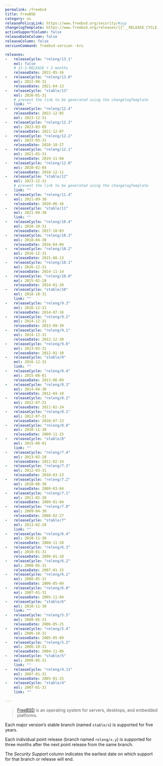 ```yaml
---
permalink: /freebsd
title: FreeBSD
category: os
releasePolicyLink: https://www.freebsd.org/security/#sup
changelogTemplate: https://www.freebsd.org/releases/{{"__RELEASE_CYCLE__" | split:'/' | last}}R/
activeSupportColumn: false
releaseDateColumn: false
releaseColumn: false
versionCommand: freebsd-version -kru

releases:
-   releaseCycle: "releng/13.1"
    eol: false
    # 13.2-RELEASE + 3 months
    releaseDate: 2022-05-16
-   releaseCycle: "releng/13.0"
    eol: 2022-08-31
    releaseDate: 2021-04-13
-   releaseCycle: "stable/13"
    eol: 2026-01-31
    # prevent the link to be generated using the changelogTemplate
    link: ""
-   releaseCycle: "releng/12.4"
    releaseDate: 2022-12-05
    eol: 2023-12-31
-   releaseCycle: "releng/12.3"
    eol: 2023-03-05
    releaseDate: 2021-12-07
-   releaseCycle: "releng/12.2"
    eol: 2022-03-31
    releaseDate: 2020-10-27
-   releaseCycle: "releng/12.1"
    eol: 2021-01-31
    releaseDate: 2019-11-04
-   releaseCycle: "releng/12.0"
    eol: 2020-02-04
    releaseDate: 2018-12-11
-   releaseCycle: "stable/12"
    eol: 2023-12-31
    # prevent the link to be generated using the changelogTemplate
    link: ""
-   releaseCycle: "releng/11.4"
    eol: 2021-09-30
    releaseDate: 2020-06-16
-   releaseCycle: "stable/11"
    eol: 2021-09-30
    link: ""
-   releaseCycle: "releng/10.4"
    eol: 2018-10-31
    releaseDate: 2017-10-03
-   releaseCycle: "releng/10.3"
    eol: 2018-04-30
    releaseDate: 2016-04-04
-   releaseCycle: "releng/10.2"
    eol: 2016-12-31
    releaseDate: 2015-08-13
-   releaseCycle: "releng/10.1"
    eol: 2016-12-31
    releaseDate: 2014-11-14
-   releaseCycle: "releng/10.0"
    eol: 2015-02-28
    releaseDate: 2014-01-20
-   releaseCycle: "stable/10"
    eol: 2018-10-31
    link: ""
-   releaseCycle: "releng/9.3"
    eol: 2016-12-31
    releaseDate: 2014-07-16
-   releaseCycle: "releng/9.2"
    eol: 2014-12-31
    releaseDate: 2013-09-30
-   releaseCycle: "releng/9.1"
    eol: 2014-12-31
    releaseDate: 2012-12-30
-   releaseCycle: "releng/9.0"
    eol: 2013-03-31
    releaseDate: 2012-01-10
-   releaseCycle: "stable/9"
    eol: 2016-12-31
    link: ""
-   releaseCycle: "releng/8.4"
    eol: 2015-08-01
    releaseDate: 2013-06-09
-   releaseCycle: "releng/8.3"
    eol: 2014-04-30
    releaseDate: 2012-04-18
-   releaseCycle: "releng/8.2"
    eol: 2012-07-31
    releaseDate: 2011-02-24
-   releaseCycle: "releng/8.1"
    eol: 2012-07-31
    releaseDate: 2010-07-23
-   releaseCycle: "releng/8.0"
    eol: 2010-11-30
    releaseDate: 2009-11-25
-   releaseCycle: "stable/8"
    eol: 2015-08-01
    link: ""
-   releaseCycle: "releng/7.4"
    eol: 2013-02-28
    releaseDate: 2011-02-24
-   releaseCycle: "releng/7.3"
    eol: 2012-03-31
    releaseDate: 2010-03-23
-   releaseCycle: "releng/7.2"
    eol: 2010-06-30
    releaseDate: 2009-03-04
-   releaseCycle: "releng/7.1"
    eol: 2011-02-28
    releaseDate: 2009-01-04
-   releaseCycle: "releng/7.0"
    eol: 2009-04-30
    releaseDate: 2008-02-27
-   releaseCycle: "stable/7"
    eol: 2013-02-28
    link: ""
-   releaseCycle: "releng/6.4"
    eol: 2010-11-30
    releaseDate: 2008-11-28
-   releaseCycle: "releng/6.3"
    eol: 2010-01-31
    releaseDate: 2008-01-18
-   releaseCycle: "releng/6.2"
    eol: 2008-05-31
    releaseDate: 2007-01-15
-   releaseCycle: "releng/6.1"
    eol: 2008-05-31
    releaseDate: 2006-05-09
-   releaseCycle: "releng/6.0"
    eol: 2007-01-31
    releaseDate: 2005-11-04
-   releaseCycle: "stable/6"
    eol: 2010-11-30
    link: ""
-   releaseCycle: "releng/5.5"
    eol: 2008-05-31
    releaseDate: 2006-05-25
-   releaseCycle: "releng/5.4"
    eol: 2006-10-31
    releaseDate: 2005-05-09
-   releaseCycle: "releng/5.3"
    eol: 2006-10-31
    releaseDate: 2004-11-06
-   releaseCycle: "stable/5"
    eol: 2008-05-31
    link: ""
-   releaseCycle: "releng/4.11"
    eol: 2007-01-31
    releaseDate: 2005-01-25
-   releaseCycle: "stable/4"
    eol: 2007-01-31
    link: ""

---
```


> [FreeBSD](https://www.freebsd.org/) is an operating system for servers, desktops, and embedded platforms.

Each major version’s stable branch (named `stable/x`) is supported for five years. 

Each individual point release (branch named `releng/x.y`) is supported for three months after the next point release from the same branch.

The _Security Support_ column indicates the earliest date on which support for that branch or release will end. 
